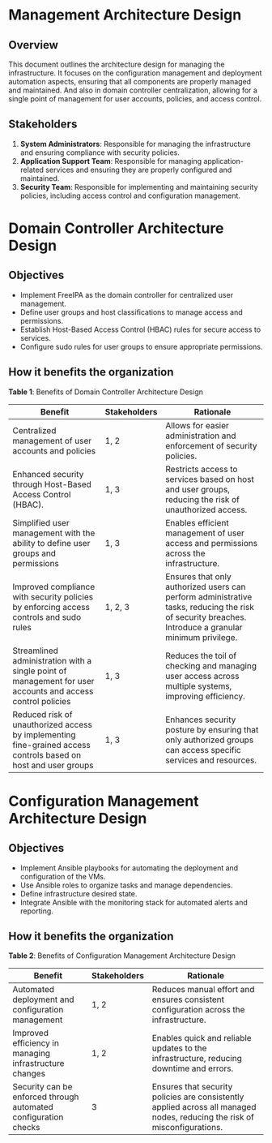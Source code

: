 
# Management Architecture Design

## Overview

This document outlines the architecture design for managing the infrastructure. It focuses on the configuration management and deployment automation aspects, ensuring that all components are properly managed and maintained. And also in domain controller centralization, allowing for a single point of management for user accounts, policies, and access control.

## Stakeholders

1. **System Administrators**: Responsible for managing the infrastructure and ensuring compliance with security policies.
2. **Application Support Team**: Responsible for managing application-related services and ensuring they are properly configured and maintained.
3. **Security Team**: Responsible for implementing and maintaining security policies, including access control and configuration management.

# Domain Controller Architecture Design

## Objectives

- Implement FreeIPA as the domain controller for centralized user management.
- Define user groups and host classifications to manage access and permissions.
- Establish Host-Based Access Control (HBAC) rules for secure access to services.
- Configure sudo rules for user groups to ensure appropriate permissions.

## How it benefits the organization

**Table 1**: Benefits of Domain Controller Architecture Design

| Benefit | Stakeholders | Rationale |
|---|---|---|
| Centralized management of user accounts and policies | 1, 2 | Allows for easier administration and enforcement of security policies. |
| Enhanced security through Host-Based Access Control (HBAC). | 1, 3 | Restricts access to services based on host and user groups, reducing the risk of unauthorized access. |
| Simplified user management with the ability to define user groups and permissions | 1, 3 | Enables efficient management of user access and permissions across the infrastructure. |
| Improved compliance with security policies by enforcing access controls and sudo rules | 1, 2, 3 | Ensures that only authorized users can perform administrative tasks, reducing the risk of security breaches. Introduce a granular minimum privilege. |
| Streamlined administration with a single point of management for user accounts and access control policies | 1, 3 | Reduces the toil of checking and managing user access across multiple systems, improving efficiency. |
| Reduced risk of unauthorized access by implementing fine-grained access controls based on host and user groups | 1, 3 | Enhances security posture by ensuring that only authorized groups can access specific services and resources. |

# Configuration Management Architecture Design

## Objectives

- Implement Ansible playbooks for automating the deployment and configuration of the VMs.
- Use Ansible roles to organize tasks and manage dependencies.
- Define infrastructure desired state.
- Integrate Ansible with the monitoring stack for automated alerts and reporting.

## How it benefits the organization

**Table 2**: Benefits of Configuration Management Architecture Design

| Benefit | Stakeholders | Rationale |
|---|---|---|
| Automated deployment and configuration management | 1, 2 | Reduces manual effort and ensures consistent configuration across the infrastructure. |
| Improved efficiency in managing infrastructure changes | 1, 2 | Enables quick and reliable updates to the infrastructure, reducing downtime and errors. |
| Security can be enforced through automated configuration checks | 3 | Ensures that security policies are consistently applied across all managed nodes, reducing the risk of misconfigurations. |
